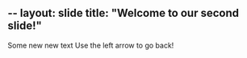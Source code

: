 --
layout: slide
title: "Welcome to our second slide!"
---
Some new new text
Use the left arrow to go back!
